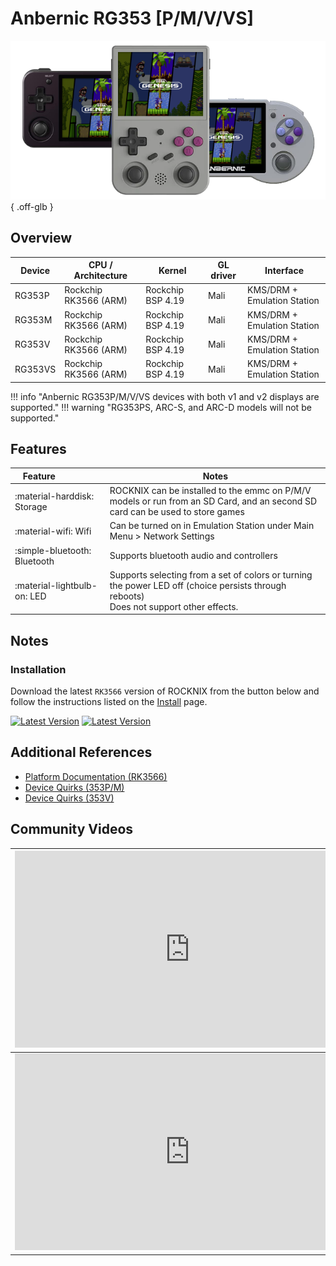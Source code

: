 # Anbernic RG353 [P/M/V/VS]

![](../../_inc/images/devices/anbernic-rg353.png){ .off-glb }

## Overview

| Device | CPU / Architecture | Kernel | GL driver | Interface |
| -- | -- | -- | -- | -- |
| RG353P | Rockchip RK3566 (ARM) | Rockchip BSP 4.19 | Mali | KMS/DRM + Emulation Station |
| RG353M | Rockchip RK3566 (ARM) | Rockchip BSP 4.19 | Mali | KMS/DRM + Emulation Station |
| RG353V | Rockchip RK3566 (ARM) | Rockchip BSP 4.19 | Mali | KMS/DRM + Emulation Station |
| RG353VS | Rockchip RK3566 (ARM) | Rockchip BSP 4.19 | Mali | KMS/DRM + Emulation Station |

!!! info "Anbernic RG353P/M/V/VS devices with both v1 and v2 displays are supported."
!!! warning "RG353PS, ARC-S, and ARC-D models will not be supported."

## Features

| Feature&nbsp;&nbsp;&nbsp;&nbsp;&nbsp;&nbsp;&nbsp;&nbsp;&nbsp;&nbsp;&nbsp;&nbsp;&nbsp;&nbsp;&nbsp;&nbsp; | Notes |
| -- | -- |
| :material-harddisk: Storage | ROCKNIX can be installed to the emmc on P/M/V models or run from an SD Card, and an second SD card can be used to store games |
| :material-wifi: Wifi | Can be turned on in Emulation Station under Main Menu > Network Settings |
| :simple-bluetooth: Bluetooth | Supports bluetooth audio and controllers |
| :material-lightbulb-on: LED | Supports selecting from a set of colors or turning the power LED off (choice persists through reboots) <br> Does not support other effects. |

## Notes

### Installation

Download the latest `RK3566` version of ROCKNIX from the button below and follow the instructions listed on the [Install](../../../play/install/) page.

[![Latest Version](https://img.shields.io/github/release/JustEnoughLinuxOS/distribution.svg?labelColor=111111&color=5998FF&label=Latest&style=flat#only-light)](https://github.com/ROCKNIX/distribution/releases/latest)
[![Latest Version](https://img.shields.io/github/release/JustEnoughLinuxOS/distribution.svg?labelColor=dddddd&color=5998FF&label=Latest&style=flat#only-dark)](https://github.com/ROCKNIX/distribution/releases/latest)

## Additional References

- [Platform Documentation (RK3566)](https://github.com/ROCKNIX/distribution/blob/main/documentation/PER_DEVICE_DOCUMENTATION/RK3566)
- [Device Quirks (353P/M)](https://github.com/ROCKNIX/distribution/tree/main/packages/hardware/quirks/devices/Anbernic%20RG353P)
- [Device Quirks (353V)](https://github.com/ROCKNIX/distribution/tree/main/packages/hardware/quirks/devices/Anbernic%20RG353V)

## Community Videos

| <iframe width="560" height="315" src="https://www.youtube.com/embed/tJR0Evx3KS0?si=UNCRp6nQWJClLo0H" frameborder="0" allow="accelerometer; autoplay; clipboard-write; encrypted-media; gyroscope; picture-in-picture; web-share" allowfullscreen></iframe> | <iframe width="560" height="315" src="https://www.youtube.com/embed/MjyyxyIcEto?si=wYlVT6oRjsCGg0Hh" title="YouTube video player" frameborder="0" allow="accelerometer; autoplay; clipboard-write; encrypted-media; gyroscope; picture-in-picture; web-share" allowfullscreen></iframe> |
| -- | -- |
| <iframe width="560" height="315" src="https://www.youtube.com/embed/Q9zETew3iuY?si=PiOlyviTPN3QDQqb&amp;start=1104" title="YouTube video player" frameborder="0" allow="accelerometer; autoplay; clipboard-write; encrypted-media; gyroscope; picture-in-picture; web-share" allowfullscreen></iframe> | <iframe width="560" height="315" src="https://www.youtube.com/embed/vnHRKn9FoVw?si=OuJyNbTn3rdJNvNa" title="YouTube video player" frameborder="0" allow="accelerometer; autoplay; clipboard-write; encrypted-media; gyroscope; picture-in-picture; web-share" allowfullscreen></iframe> |
